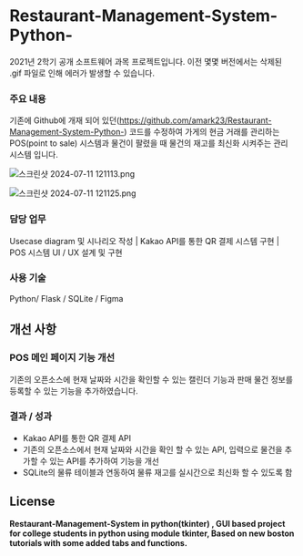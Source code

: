 # Restaurant-Management-System-Python-

2021년 2학기 공개 소프트웨어 과목 프로젝트입니다. 이전 몇몇 버전에서는 삭제된 .gif 파일로 인해 에러가 발생할 수 있습니다.

### **주요 내용**

기존에 Github에 개재 되어 있던(https://github.com/amark23/Restaurant-Management-System-Python-) 코드를 수정하여 가게의 현금 거래를 관리하는 POS(point to sale) 시스템과 물건이 팔렸을 때 물건의 재고를 최신화 시켜주는 관리 시스템 입니다. 

![스크린샷 2024-07-11 121113.png](https://prod-files-secure.s3.us-west-2.amazonaws.com/cf8fc2f2-8a83-409e-a156-5a8a2b80c01e/21edefb9-32ac-40b0-b51a-388b448e9ab6/%EC%8A%A4%ED%81%AC%EB%A6%B0%EC%83%B7_2024-07-11_121113.png)

![스크린샷 2024-07-11 121125.png](https://prod-files-secure.s3.us-west-2.amazonaws.com/cf8fc2f2-8a83-409e-a156-5a8a2b80c01e/95669e6c-e9eb-45f6-ae6b-51d2e45eb768/%EC%8A%A4%ED%81%AC%EB%A6%B0%EC%83%B7_2024-07-11_121125.png)

### **담당 업무**

Usecase diagram 및 시나리오 작성 | Kakao API를 통한 QR 결제 시스템 구현 | POS 시스템 UI / UX 설계 및 구현

### **사용 기술**

Python/ Flask / SQLite / Figma 

## 개선 사항

### POS 메인 페이지 기능 개선

기존의 오픈소스에 현재 날짜와 시간을 확인할 수 있는 캘린더 기능과 판매 물건 정보를 등록할 수 있는 기능을 추가하였습니다.

### **결과 / 성과**

- Kakao API를 통한 QR 결제 API
- 기존의 오픈소스에서 현재 날짜와 시간을 확인 할 수 있는 API, 입력으로 물건을 추가할 수 있는 API를 추가하여 기능을 개선
- SQLite의 물류 테이블과 연동하여 물류 재고를 실시간으로 최신화 할 수 있도록 함


## License
**Restaurant-Management-System in python(tkinter) , GUI based project for college students in python using module tkinter, Based on new boston tutorials with some added tabs and functions.**
